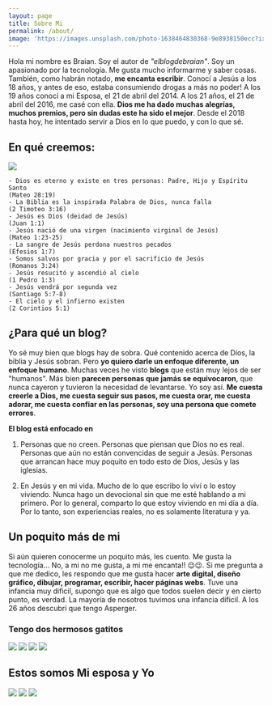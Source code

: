 ```yaml
---
layout: page
title: Sobre Mi
permalink: /about/
image: 'https://images.unsplash.com/photo-1638464830368-9e8938150ecc?ixlib=rb-1.2.1&ixid=MnwxMjA3fDB8MHxwaG90by1wYWdlfHx8fGVufDB8fHx8&auto=format&fit=crop&w=812&q=80'
---
```


Hola mi nombre es Braian. Soy el autor de *"elblogdebraian"*. Soy un apasionado por la tecnología. Me gusta mucho informarme y saber cosas. También, como habrán notado, **me encanta escribir**. Conocí a Jesús a los 18 años, y antes de eso, estaba consumiendo drogas a más no poder! A los 19 años conocí a mi Esposa, el 21 de abril del 2014. A los 21 años, el 21 de abril del 2016, me casé con ella. **Dios me ha dado muchas alegrías, muchos premios, pero sin dudas este ha sido el mejor**. 
Desde el 2018 hasta hoy, he intentado servir a Dios en lo que puedo, y con lo que sé. 

## En qué creemos:

![]({{site.baseurl}}https://images.unsplash.com/photo-1496338406295-3adc3db91a89?ixlib=rb-1.2.1&ixid=MnwxMjA3fDB8MHxwaG90by1wYWdlfHx8fGVufDB8fHx8&auto=format&fit=crop&w=772&q=80)



    - Dios es eterno y existe en tres personas: Padre, Hijo y Espíritu Santo
    (Mateo 28:19)
    - La Biblia es la inspirada Palabra de Dios, nunca falla
    (2 Timoteo 3:16)
    - Jesús es Dios (deidad de Jesús) 
    (Juan 1:1)
    - Jesús nació de una virgen (nacimiento virginal de Jesús)
    (Mateo 1:23-25)
    - La sangre de Jesús perdona nuestros pecados 
    (Efesios 1:7)
    - Somos salvos por gracia y por el sacrificio de Jesús
    (Romanos 3:24)
    - Jesús resucitó y ascendió al cielo
    (1 Pedro 1:3)
    - Jesús vendrá por segunda vez
    (Santiago 5:7-8)
    - El cielo y el infierno existen
    (2 Corintios 5:1)



## ¿Para qué un blog?

Yo sé muy bien que blogs hay de sobra. Qué contenido acerca de Dios, la biblia y Jesús sobran. Pero **yo quiero darle un enfoque diferente, un enfoque humano**. Muchas veces he visto **blogs** que están muy lejos de ser "humanos". Más bien **parecen personas que jamás se equivocaron**, que nunca cayeron y tuvieron la necesidad de levantarse. Yo soy así. **Me cuesta creerle a Dios, me cuesta seguir sus pasos, me cuesta orar, me cuesta adorar, me cuesta confiar en las personas, soy una persona que comete errores**. 

**El blog está enfocado en**

1. Personas que no creen. Personas que piensan que Dios no es real. Personas que aún no están convencidas de seguir a Jesús. Personas que arrancan hace muy poquito en todo esto de Dios, Jesús y las iglesias. 

2. En Jesús y en mi vida. Mucho de lo que escribo lo viví o lo estoy viviendo. Nunca hago un devocional sin que me esté hablando a mi primero. Por lo general, comparto lo que estoy viviendo en mi día a día. Por lo tanto, son experiencias reales, no es solamente literatura y ya. 

## Un poquito más de mi

Si aún quieren conocerme un poquito más, les cuento. Me gusta la tecnología... No, a mi no me gusta, a mi me encanta!! 😉😉. Si me pregunta a que me dedico, les respondo que me gusta hacer **arte digital, diseño gráfico, dibujar, programar, escribir, hacer páginas webs**. 
Tuve una infancia muy dificil, supongo que es algo que todos suelen decir y en cierto punto, es verdad. La mayoría de nosotros tuvimos una infancia dificil. A los 26 años descubrí que tengo Asperger. 



### Tengo dos hermosos gatitos

<div class="gallery-box">
  <div class="gallery">
    <img src="https://lh3.googleusercontent.com/OYAOOtsMnYoc3dmQUXenf-kpyoVv9HyPtstFq55Ncf-IwUoUMMI7dmy7T4JROmBYVRFC8fAAVrnqFoOxAyVwF07EgKmfNI4jROCfXMikHvJxp8LmyRHnDT4En_fp37w1e0u36iP3PdSeLFRfb750Nf8Y8ArsmUiMrBJjQnJpovjcqMSjdyYlXihxKAl2ma0z8urqed_ZTUob3zISAQP8sHJGRC4hkUbeSXmEcN_zPi7Z-mq7cWN5LjYPSTljRK0ajuYSAnYBe-Ze89DgOIk_KptTrwY5ozrZQmfWxk1dtlpmFr5nW742eoPQkQY3R-pUBvxUh91VEMhDlvGYatYJldSN4TjNCItY98D01ypvnOAjuPhqcH4HIoNowaFg1BYVNjQTNcoVkw995ytNLEnBPeyWFH4JUC5QkOfBfEASAKfy41PnXtFetzaVPGFXbfP9DZfx1TE8QF0Pr2TSTPiMavM9IDFS1brUS8cNLDJKj57UcC33eE5qSKzNcYutyRUedl7FKaFbEqojom-XzfDQNdJrjCNED5V6NoCIG4EKmBRu3AXGm18ZFxhHNgzaU_QVWK7pjRsMAZpU6hueYzNrolfCdcQ-DrdzTw0s3_7x06-PguW7MnpLK-o1R3NKLKZsz4DsxOGiaElS8B9GeleVar8SX-sLs3MXf0FH221apa0SdgTDZjeZLJt3ICiHNj37OQ3v56wPOf40iLLqZbHB5-pn6Q=w812-h607-no?authuser=0">
    <img src="https://lh3.googleusercontent.com/DAk2On7pNFjDMiAO6okpkX3eVd-fqh_Kv8IdoF_D4BSqtdUdkK1DDviyhETAPctyFH__TvnjUd0uY-TduFycQMIqRMoNsmXLRDTSGS-Kh45_QC134hDGcDUlqeiU9VEMWA-2iETPWSYnzxBQqL5mvFGd6mwEBe95c8xKm3UmzTLtPX02calA_UYW7RoRjYCXE0HGwhMhf5BoEyGXyfcuADfz41WEm4-s82n6sOBlT_0pcxpa8jeLZc6mDbc8g7eJnKZI8UI_D054eYtg6YwB914AUVMbSDr-LA7OmDPQVgk2CFdsW4ha-0km3X5Yzuna3We4N1k9LxYta-JIgeX5gUGugGBV_zWGIelqFp2sTazUOP6BH7FlSG3E01QNQ0cmv-NLBDnX2PkKxG6DK-Nz1QcUIaKXH0uPgMjVgp8oKsWajVLMYFIKAgRnPszXqn_VKcNFVqvDJDwXEMNSaezqFpG2yuKcNAVALtVPS-NZkdJI-qiSyrv9Cg8QCB_yVNwJEuHtMo5oS0j-NHlnrTpq7jLCKU51CimqCY8zGfW9JdUaiwXZz5SRA5Q_QPAIB30cJR4tuUgkhooYxfCZLy-8pT7dBzbL3vuKIDjesjB821B5F-AELCl1BRBkZwLsRTGbbrIBPYpfMLvtIlNveB5e-wEycJRnmcTzrYoQkkK36pkJvr1b_bx2m3kv8V40TNNZ9NZms1Ev5nmIeICmHif2KHmLtg=w455-h607-no?authuser=0">
    <img src="https://lh3.googleusercontent.com/jezerorz1cIZz24158ZYAAp1Z3uYgNbC9diUn3e9Bbj5GwdPTBLDnJPLFcNSW2vkq9KjqiVTPCQhBAEeyVGu0dCWiKkSQ_knO5OmHZj_3jOPysSyGCy7Z8Du521aBlkyCwp5VABy8dh3Yj21_H2GUBd-FguDP8iTq8LBkJfwVaU_JKbzrFeFFnuOs4GTdi3FKE_VCuyu8fbEU-Rv9BAGfikykIZz1VzapSgpUHBTRIckQXCEqoceSuHUhB8WpwU0j-mxpE-Ni1BPkctsY6PwfNltCZOYIZVHEnczslg50hB7ZIQPUTk_zzOfOL007JUkUur-WGO6mfnIQKmOuH6NYLZMJn7iyNOya0pCGQeWGwnl7Ha9mr0sJ1mqNtchO-lnD1-ArasDxcM00AIn6fLy8B3ptJuAxOzgHdx51FaiO1MmyhIs9mpfD62rjwek9kTX0XzkDz0UgYFLDDT2Nf19Y_Ra5rEdRJwssSPPXCuAIhgUDJYRBgdXC0_pyOra5ZtH0OCQtFSVh5aeiMbPgNdhLKAOcQnqjdmpgqcRFJ8X8vPawnWF1rBREikleJbasY31tM85Q21_gYFc2fhv56BKi4ZivKZUjI5ashJvMqhddLWRxd1Z6GsOYHagjuFGHT8ZyGbFmHrnKwAJV4UWbGsB9QjYBCXosSXhI84I2nUArkT93USp9-8EJWEVmIuLLjE1UCWbxRDSN-LoZVGEC7T7-a53jQ=w455-h607-no?authuser=0">
    <img src="https://lh3.googleusercontent.com/C_doH2qvmauLMfvDX44FH9kXgw1PvxOsOtLHXjDWcrmvkneZjDlV9piwrGDoQpLrRdz43pAx2cZFLueDm86sd7D02u3Hp1TxvHaU-JjvKCyVgACHqt8hTJKn21VDJFM2-2EfWkPHliXpXq5m9W53pRTzKtlF9d0XYFEnUTH5OYjpWFRDCYXfa97qsQ-8w4DN8u1Nd1NiKkB00DOVzF1Zzxmd2bhlYlFXh-NZzMFGp7jkFP8WGFCfywCs9rauytQLEnFSbSzmIyLkkZfHHUrCB07sAo5sWrQLUlQWOKxDLgcYpRffeBLRV4-rqThE9xbpdCefWOioaZ2WpuRX-sedSMWmyNW79r5g7wOCCLOLd4F1JykhfaHJCJyeJPBt58A2qcsQx_Zl1_8-sY3ya6jgkRJakn-lQeXm1utK_nFB-fEMlicRl2Ck_39iC3Uq3FI-bH1Gzx0hSzoi76K9P2ll6HocOZVpVjhwSX2tuoJ9SfA-lWh82v6dj8kywEbY2BmDG2seKWdCLq7yySxAhoVRchx0yZnLOyUe-8Is-A2YDyyZzeGvGLmz2RYNwbd4jB995Qil5_M9pLFCioLFEmOnPsjEH__kc_3NWOWxenBUW7GMlPmjGvHYxRFXa9VRVoHNS-JwUnjcBVTCo1FKCVKA5SzVA48yTOAVQCIb2h8VHbNG8Dav0cUGozeWV8Z2CG3A_jt2hFgqbEb-qXh03CZMLzpqig=w455-h607-no?authuser=0">
  </div>
</div>


## Estos somos Mi esposa y Yo

<div class="gallery-box">
  <div class="gallery">
    <img src="https://lh3.googleusercontent.com/dyp0rtyrp3H9-30oiCFVwIDgbxkwpI5SIJ4YSDnuNiHmfjCXAgxjJ6mPX-M6GbD793VlUZ4IzyG4l6neHooDdwbGF1jDzgyAjZ-5qBRH0ADZe4U2RpuQgVankHe-350rkqaZI7jkDBm8Bfc2BbetQ7Aa0VxMHO_NOUioxGmTn2mhDj0fJUA3FFvipxGnz8de-ve66VBKZjFOdzEGo0a8-9UwOcH6WL6vaDjZ0-vt_M76KFFUVW0gq5ZrXb1TGJDcvpdDAXL59kISsLPZGNqWfOOSBUA2rsDSOFOZx18b1bVNuJzAph8v3-j3Evyrf6ycVx5dY8PRK7i-YoyEOXKvije6MLkfyNtgA64pKe9EPJtGqjp0BZp3fd4YoVIK4ukiKmdtcs3FkAs2q1IxiPi-KqBmyKUiqc9FWi9iEmK6APuT_4pKI6OLCu_YxqEkFaS3et2V6Iy-useFIfTUCrj_FywXW1XJZGdsLhNhwcyyxJcCGH0XrI_TFPELRskwZ0MvUqo1vgRHxJqzVXBaxNBhY4w6_qHCaYDUafSEOw_G8WeYQmsM6QIFg-JEJzxaxSgSuOn5VV98LGlrr_rJFVpsJYOkFCGliGFTj8WGQB2vHb2LnpmAd7AOD9CLWSH292kqo0GwdLhYWrd7SFNW6Jmpi88G1M-8GhL3rxcoW-QkjP85U1SzqCfswJn6ExtSoTIJkBxDEFGhkWcpCjPC-Zn7qDBQDQ=w810-h607-no?authuser=0">
    <img src="https://lh3.googleusercontent.com/-vqKCaHmMVw0g-kGPDo96P-2-nMooZmVSamD5YgoW72PMRgPl6qak09HRPAKIqESrLfRHOG_XRUvircN9PlBffDZhpST-JfcHjE1XWMAMHanRB9ys1j0rrwQBlQ6SyMeNUBdhb71akQr8xs6AjWNQ1Th8QQ6_Rv5iGAh1ApXCMv0M8sgmGxrOya3TheHjQjPj0tPwFDPof4UHZYXaW5e3zhxngalPiBPFKOxYBU8VIziZemaS_OZ3fK39OEG21U2ZK_LrDQCwwSjKz3bEP0JqNgRnOvl6QyGYAE4pWATKdLdalKVEVLJHI5M6pI35NWJ3-268Vjhogpc0yabOjliut3FxkKYIcvs3NHm4Fln_zRXspbAjo9Mjf41CCwic8Ux__2FKYGTV3-7STPr9BKDtLhPw6Dx1QvCzKjawBP2f8l1rfpI8_zz504vhb2Rnc2LjYa9bNK4fpNQE1PfsWo8HQLj6IEjtAaWTXSJsbAGU9qrcXv80suwfOaZrIkgWez2m3aLP3XTGMi2htbggX5KnMclq8IfM23QMgxgbpPANr0YaZMtCs9-AyYg-vHKmAxSXldIsDf7XAqZeAD40vxgErDTjaHA9GAS_7-5bI0FCDSzpaMorTbOkwSN8-ixbHeAAENncpDGxyW2RkkJY2473ot6hu0bnH90JG2lV66Q3j47Wav4v-Dp6ARg-nIdIMYMBHsMViHAUnpuYVhv0_-fwQ2hyg=w810-h607-no?authuser=0">
    <img src="https://lh3.googleusercontent.com/9UtRb87LGQNFHNSzbJRn7mbwsgYq6sf-FTyr8U7urG7L-srExm5B6ufevfPaSIjEnBbzTTro4adC4lKpUOU-PtMfraxPuNhEr_DUoiBEaLekxr6fXk1X0U86kMmchwhA6SGx1EriD-xiClV8nzLJ5V5lez9-t__r1iuX1FUuPOgdqh7j2OsPIIc8cPZZ2LvEQ6TZxa72lxTkx3hfUvhphCHqdtOxZiecaVf-p08j_A4wyAty-EhteklgvY1Am4c39y7EOXKDFsfKO3dxgNxgDRLGMgSqD6o_3xfhUIoJz_h1pUqIjNhD5YB6ct0Eha3Hz1sOqw9vLuhcYVf9TzCFjmjPH2EhC6VV8njAKavtxHArlaHzXetcaRip8gufwrT46Olnt623jz-h_qyrP2mgjC9K4Nljd7C2IYYsHTenmbWCJDd1d_ogh2-7817XcfqLu71Z2KU0MY8zICaQxgK-IA6tKg3XqlcjTMViJ2rVeTjReLc2H0fm6h7EJgCV35tAPildNksRBxe05BLzAWVb3wYRgRGtBq9v_GQ95a2js5w_55Pur_Aa_nqeeOFw2jccPBvcFyrQ81fhj67CBl578g3MhQh8KNzkhKjYy9iPzOpieIwOIpssbGQkaA563qeXEe_ZInYQserBnepJtRvd2pkc23hvdd2xbmwo5wYldWguojM-TGNoFDiexzOgJ9qpEzoQQr8-CDV2v1s4vtXXswiF=w810-h607-no?authuser=0">
  </div>
</div>



